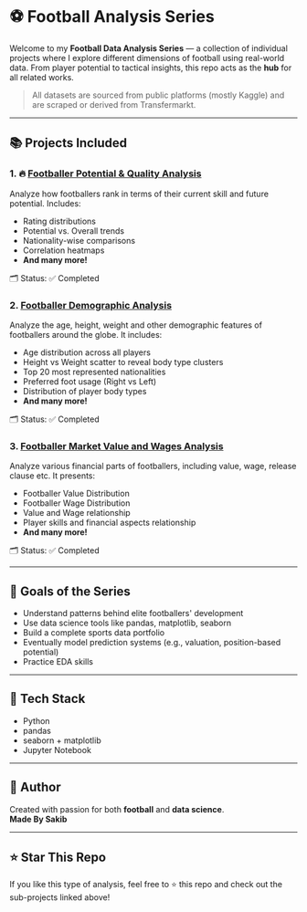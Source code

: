 # ⚽ Football Analysis Series

Welcome to my **Football Data Analysis Series** — a collection of individual projects where I explore different dimensions of football using real-world data. From player potential to tactical insights, this repo acts as the **hub** for all related works.

> All datasets are sourced from public platforms (mostly Kaggle) and are scraped or derived from Transfermarkt.

---

## 📚 Projects Included

### 1. 🔥 [Footballer Potential & Quality Analysis](https://github.com/ByteBard58/Footballer-Potential-Analysis)
Analyze how footballers rank in terms of their current skill and future potential. Includes:
- Rating distributions
- Potential vs. Overall trends
- Nationality-wise comparisons
- Correlation heatmaps
- **And many more!**

🗂 Status: ✅ Completed  

### 2. [Footballer Demographic Analysis](https://github.com/ByteBard58/Footballer-Demographic-Analysis)
Analyze the age, height, weight and other demographic features of footballers around the globe. It includes: 
- Age distribution across all players
- Height vs Weight scatter to reveal body type clusters
- Top 20 most represented nationalities
- Preferred foot usage (Right vs Left)
- Distribution of player body types
- **And many more!**

🗂 Status: ✅ Completed  

### 3. [Footballer Market Value and Wages Analysis](https://github.com/ByteBard58/Footballer-Market-Value)
Analyze various financial parts of footballers, including value, wage, release clause etc. It presents:
- Footballer Value Distribution
- Footballer Wage Distribution
- Value and Wage relationship
- Player skills and financial aspects relationship
- **And many more!**

🗂 Status: ✅ Completed  

---

## 🎯 Goals of the Series

- Understand patterns behind elite footballers' development
- Use data science tools like pandas, matplotlib, seaborn
- Build a complete sports data portfolio
- Eventually model prediction systems (e.g., valuation, position-based potential)
- Practice EDA skills
  
---

## 🔧 Tech Stack

- Python
- pandas
- seaborn + matplotlib
- Jupyter Notebook

---

## 🧠 Author

Created with passion for both **football** and **data science**.  
**Made By Sakib** 

---

## ⭐ Star This Repo

If you like this type of analysis, feel free to ⭐ this repo and check out the sub-projects linked above!


